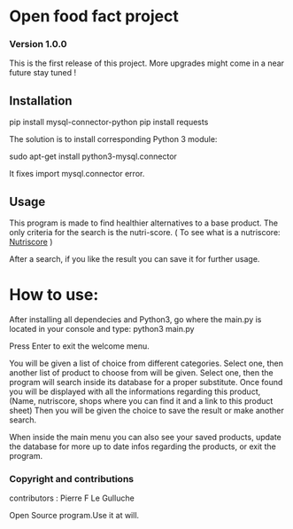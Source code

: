 # Open food fact project

### Version 1.0.0

This is the first release of this project.
More upgrades might come in a near future stay tuned !

## Installation

pip install mysql-connector-python
pip install requests

The solution is to install corresponding Python 3 module:

sudo apt-get install python3-mysql.connector

It fixes import mysql.connector error.


## Usage
This program is made to find healthier alternatives to a base product.
The only criteria for the search is the nutri-score. ( To see what is a nutriscore: [Nutriscore](https://fr.wikipedia.org/wiki/Nutri-score) )

After a search, if you like the result you can save it for further usage.

# How to use:

After installing all dependecies and Python3, go where the main.py is located in your console and type: python3 main.py


Press Enter to exit the welcome menu.

You will be given a list of choice from different categories.
Select one, then another list of product to choose from will be given.
Select one, then the program will search inside its database for a proper substitute.
Once found you will be displayed with all the informations regarding this product,
(Name, nutriscore, shops where you can find it and a link to this product sheet)
Then you will be given the choice to save the result or make another search.

When inside the main menu you can also see your saved products, update the database for more up to date infos regarding the products, or exit the program.


### Copyright and contributions

contributors : Pierre F Le Gulluche

Open Source program.Use it at will.
